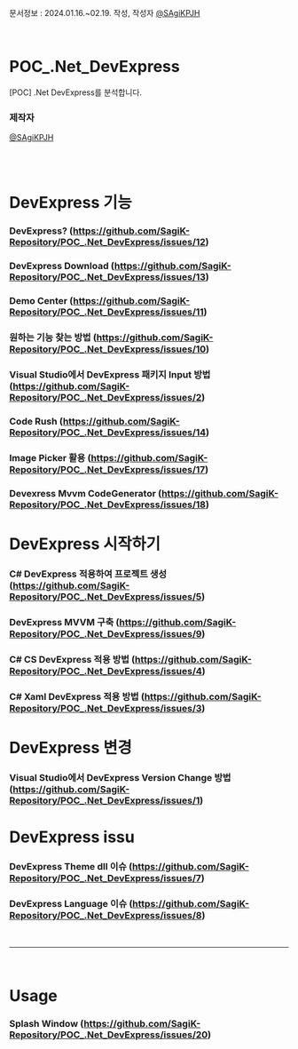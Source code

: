 문서정보 : 2024.01.16.~02.19. 작성, 작성자 [@SAgiKPJH](https://github.com/SAgiKPJH)

<br>

# POC_.Net_DevExpress
[POC] .Net DevExpress를 분석합니다.


### 제작자
[@SAgiKPJH](https://github.com/SAgiKPJH)

<br><br>

# DevExpress 기능
### DevExpress? (https://github.com/SagiK-Repository/POC_.Net_DevExpress/issues/12)
### DevExpress Download (https://github.com/SagiK-Repository/POC_.Net_DevExpress/issues/13)
### Demo Center (https://github.com/SagiK-Repository/POC_.Net_DevExpress/issues/11)
### 원하는 기능 찾는 방법 (https://github.com/SagiK-Repository/POC_.Net_DevExpress/issues/10)
### Visual Studio에서 DevExpress 패키지 Input 방법 (https://github.com/SagiK-Repository/POC_.Net_DevExpress/issues/2)
### Code Rush (https://github.com/SagiK-Repository/POC_.Net_DevExpress/issues/14)
### Image Picker 활용 (https://github.com/SagiK-Repository/POC_.Net_DevExpress/issues/17)
### Devexress Mvvm CodeGenerator (https://github.com/SagiK-Repository/POC_.Net_DevExpress/issues/18)

# DevExpress 시작하기
### C# DevExpress 적용하여 프로젝트 생성 (https://github.com/SagiK-Repository/POC_.Net_DevExpress/issues/5)
### DevExpress MVVM 구축 (https://github.com/SagiK-Repository/POC_.Net_DevExpress/issues/9)
### C# CS DevExpress 적용 방법 (https://github.com/SagiK-Repository/POC_.Net_DevExpress/issues/4)
### C# Xaml DevExpress 적용 방법 (https://github.com/SagiK-Repository/POC_.Net_DevExpress/issues/3)

# DevExpress 변경
### Visual Studio에서 DevExpress Version Change 방법 (https://github.com/SagiK-Repository/POC_.Net_DevExpress/issues/1)

# DevExpress issu
### DevExpress Theme dll 이슈 (https://github.com/SagiK-Repository/POC_.Net_DevExpress/issues/7)
### DevExpress Language 이슈 (https://github.com/SagiK-Repository/POC_.Net_DevExpress/issues/8)

<br>

---

<br>

# Usage
### Splash Window (https://github.com/SagiK-Repository/POC_.Net_DevExpress/issues/20)

